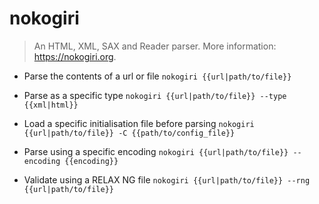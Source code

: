 # nokogiri
> An HTML, XML, SAX and Reader parser.
> More information: <https://nokogiri.org>.

- Parse the contents of a url or file
`nokogiri {{url|path/to/file}}`

- Parse as a specific type
`nokogiri {{url|path/to/file}} --type {{xml|html}}`

- Load a specific initialisation file before parsing
`nokogiri {{url|path/to/file}} -C {{path/to/config_file}}`

- Parse using a specific encoding
`nokogiri {{url|path/to/file}} --encoding {{encoding}}`

- Validate using a RELAX NG file
`nokogiri {{url|path/to/file}} --rng {{url|path/to/file}}`
